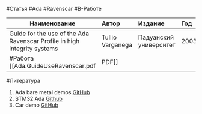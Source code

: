 #Статья #Ada #Ravenscar #В-Работе 

| Наименование | Автор | Издание | Год | Ресурс |
|------|:---------|:-----------|:---------|:----------|
|Guide for the use of the Ada Ravenscar Profile in high integrity systems|Tullio Varganega|Падуанский университет| 2003 |[[?]]|
#Работа [[Ada.GuideUseRavenscar.pdf|PDF]]

#Литература 
1. Ada bare metal demos [GitHub](https://github.com/lambourg/Ada_Bare_Metal_Demos)
2. STM32 Ada [Github](https://github.com/telrob/stm32-ada.git)
3. Car demo [GitHub](https://github.com/AdaCore/RC_Car_Demo.git)

